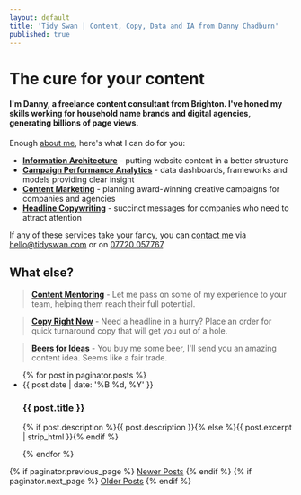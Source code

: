 ```yaml
---
layout: default
title: 'Tidy Swan | Content, Copy, Data and IA from Danny Chadburn'
published: true
---
```



# The cure for your content

#### I'm Danny, a freelance content consultant from Brighton. I've honed my skills working for household name brands and digital agencies, generating billions of page views.

Enough [about me](/about), here's what I can do for you:

- **[Information Architecture](/content-information-architecture)** - putting website content in a better structure
- **[Campaign Performance Analytics](/content-campaign-analytics)** - data dashboards, frameworks and models providing clear insight
- **[Content Marketing](/creative-content-marketing)** - planning award-winning creative campaigns for companies and agencies
- **[Headline Copywriting](/headline-copywriting)** - succinct messages for companies who need to attract attention

If any of these services take your fancy, you can [contact me](/contact) via [hello@tidyswan.com](mailto:hello@tidyswan.com) or on <a href="tel:+447720057767">07720 057767</a>.

## What else?

> **[Content Mentoring](/content-mentoring)** - Let me pass on some of my experience to your team, helping them reach their full potential.

> **[Copy Right Now](/copy-right-now)** - Need a headline in a hurry? Place an order for quick turnaround copy that will get you out of a hole.

> **[Beers for Ideas](/beers-for-ideas)** - You buy me some beer, I'll send you an amazing content idea. Seems like a fair trade.

<div>
  <ul class="posts noList">
    {% for post in paginator.posts %}
      <li>
        <span class="date">{{ post.date | date: '%B %d, %Y' }}</span>
        <h3><a class="post-link" href="{{ post.url | prepend: site.baseurl }}">{{ post.title }}</a></h3>
        <p>{% if post.description %}{{ post.description }}{% else %}{{ post.excerpt | strip_html }}{% endif %}</p>
      </li>
    {% endfor %}
  </ul>
  <!-- Pagination links -->
  <div class="pagination">
    {% if paginator.previous_page %}
      <a href="{{ paginator.previous_page_path | prepend: site.baseurl }}" class="previous button__outline">Newer Posts</a> 
    {% endif %}
    {% if paginator.next_page %}
      <a href="{{ paginator.next_page_path | prepend: site.baseurl }}" class="next button__outline">Older Posts</a>
    {% endif %}
  </div>
</div>
